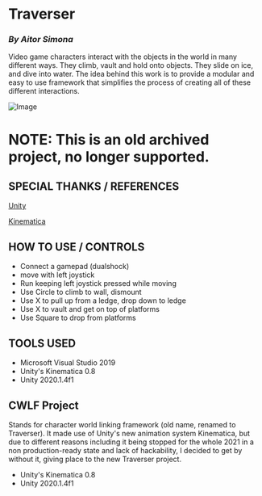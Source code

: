 # Traverser
### *By Aitor Simona*

Video game characters interact with the objects in the world in many different ways. They climb, vault and hold onto objects. They slide on ice, and dive into water. The idea behind this work is to provide a modular and easy to use framework that simplifies the process of creating all of these different interactions.

![Image](docs/CWLF.gif)

# NOTE: This is an old archived project, no longer supported.

## SPECIAL THANKS / REFERENCES

[Unity](https://unity.com/)

[Kinematica](https://docs.unity3d.com/Packages/com.unity.kinematica@0.8/manual/index.html)

## HOW TO USE / CONTROLS

- Connect a gamepad (dualshock)
- move with left joystick
- Run keeping left joystick pressed while moving
- Use Circle to climb to wall, dismount
- Use X to pull up from a ledge, drop down to ledge
- Use X to vault and get on top of platforms
- Use Square to drop from platforms

## TOOLS USED

- Microsoft Visual Studio 2019
- Unity's Kinematica 0.8 
- Unity 2020.1.4f1

## CWLF Project

Stands for character world linking framework (old name, renamed to Traverser). It made use of Unity's new animation system Kinematica, but due to different reasons including it being stopped for the whole 2021 in a non production-ready state and lack of hackability, I decided to get by without it, giving place to the new Traverser project. 

- Unity's Kinematica 0.8 
- Unity 2020.1.4f1

